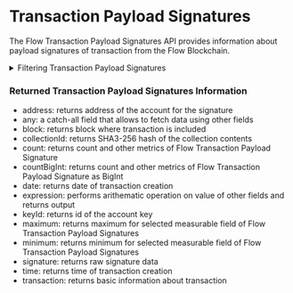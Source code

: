 # Transaction Payload Signatures

The Flow Transaction Payload Signatures API provides information about payload signatures of transaction from the Flow Blockchain.

<details>

<summary>Filtering Transaction Payload Signatures</summary>

You can filter data using following fields:

-   address: filter by address of the account for the signature
-   any: a catch-all filter that applies OR lgoic and allows to filter data using any of the other fields
-   blockId: filter by id/hash of the block where transaction is included
-   collectionId: filter by id of collection where transaction is included
-   date: filter date of the transaction creation
-   eventsCount: filter count of event in the transaction
-   gasLimit: filter by gas limit of transaction
-   height: filter by height of block
-   indexInCollection: filter by index of the transaction in the collection
-   keyId: filter by id of the account key
-   options: filter data by ordering and limiting it
-   payer: filter by address of the payer
-   proposalKeyId: filter by key id of proposal key
-   proposalKeySequenceNumber: filter by sequence number of proposal key
-   proposer: filter by address of proposer
-   referenceBlockId: filter by id/hash of reference block
-   signature: filter by raw signature data
-   statusCode: filter by status code of the transaction
-   time: filter by time when transaction was created
-   transactionId: filter by id/hash of transaction

</details>

### Returned Transaction Payload Signatures Information

-   address: returns address of the account for the signature
-   any: a catch-all field that allows to fetch data using other fields
-   block: returns block where transaction is included
-   collectionId: returns SHA3-256 hash of the collection contents
-   count: returns count and other metrics of Flow Transaction Payload Signature
-   countBigInt: returns count and other metrics of Flow Transaction Payload Signature as BigInt
-   date: returns date of transaction creation
-   expression: performs arithematic operation on value of other fields and returns output 
-   keyId: returns id of the account key
-   maximum: returns maximum for selected measurable field of Flow Transaction Payload Signatures
-   minimum: returns minimum for selected measurable field of Flow Transaction Payload Signatures
-   signature: returns raw signature data
-   time: returns time of transaction creation
-   transaction: returns basic information about transaction
